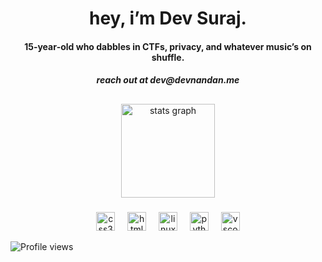 <div align="center">
<h1>hey, i’m Dev Suraj.</h1>
  <h4>15‑year‑old who dabbles in CTFs, privacy, and whatever music’s on shuffle.</h4>
<h5>reach out at dev@devnandan.me</h5>
</div>

<h2></h2>

###

###

<div align="center">
  <img src="https://github-readme-stats.vercel.app/api?username=dvsj&hide_title=false&hide_rank=true&show_icons=true&include_all_commits=true&count_private=true&disable_animations=false&theme=github_dark&locale=en&hide_border=true&custom_title=stats" height="150" alt="stats graph" />
</div>


###

<div align="center">
  <img src="https://cdn.jsdelivr.net/gh/devicons/devicon/icons/css3/css3-original.svg" height="30" alt="css3 logo" />
  <img width="12" />
  <img src="https://cdn.jsdelivr.net/gh/devicons/devicon/icons/html5/html5-original.svg" height="30" alt="html5 logo" />
  <img width="12" />
  <img src="https://cdn.jsdelivr.net/gh/devicons/devicon/icons/linux/linux-original.svg" height="30" alt="linux logo" />
  <img width="12" />
  <img src="https://cdn.jsdelivr.net/gh/devicons/devicon/icons/python/python-original.svg" height="30" alt="python logo" />
  <img width="12" />
  <img src="https://cdn.jsdelivr.net/gh/devicons/devicon/icons/vscode/vscode-original.svg" height="30" alt="vscode logo" />
</div>

<img src="https://komarev.com/ghpvc/?username=dvsj&color=blueviolet&label=visits"
     alt="Profile views"
     style="display: block; margin: 0 auto;">
